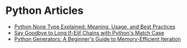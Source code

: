 # Python Articles

- [Python None Type Explained: Meaning, Usage, and Best Practices](none-type-explained.md)
- [Say Goodbye to Long If-Elif Chains with Python's Match Case](match-case.md)
- [Python Generators: A Beginner's Guide to Memory-Efficient Iteration](generators-in-python.md)